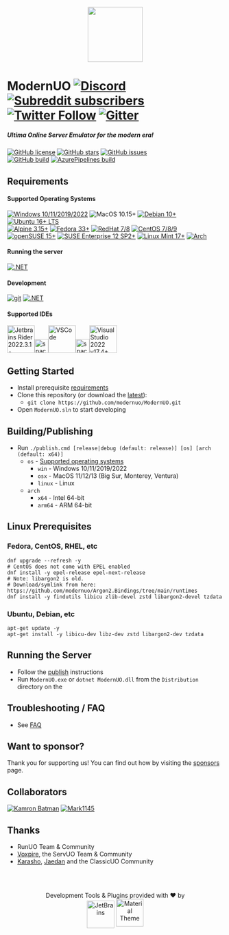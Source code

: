 <p align="center">
  <img src="https://user-images.githubusercontent.com/3953314/92417551-a00d7600-f117-11ea-9c28-bb03bbdb1954.png" width=128px />
</p>

ModernUO [![Discord](https://img.shields.io/discord/751317910504603701?logo=discord&style=social)](https://discord.gg/NUhe7Pq9gF) [![Subreddit subscribers](https://img.shields.io/reddit/subreddit-subscribers/modernuo?style=social&label=/r/modernuo)](https://www.reddit.com/r/ModernUO/) [![Twitter Follow](https://img.shields.io/twitter/follow/modernuo?label=@modernuo&style=social)](https://twitter.com/modernuo) [![Gitter](https://img.shields.io/gitter/room/modernuo/modernuo?logo=gitter&logoColor=46BC99&style=social)](https://gitter.im/modernuo/community?utm_source=badge&utm_medium=badge&utm_campaign=pr-badge)
=====

##### Ultima Online Server Emulator for the modern era!
[![GitHub license](https://img.shields.io/github/license/modernuo/ModernUO?color=blue)](https://github.com/modernuo/ModernUO/blob/master/LICENSE)
[![GitHub stars](https://img.shields.io/github/stars/modernuo/ModernUO?logo=github)](https://github.com/modernuo/ModernUO/stargazers)
[![GitHub issues](https://img.shields.io/github/issues/modernuo/ModernUO?logo=github)](https://github.com/modernuo/ModernUO/issues)
<br />
[![GitHub build](https://img.shields.io/github/actions/workflow/status/modernuo/ModernUO/build-test.yml?branch=main&logo=github)](https://github.com/modernuo/ModernUO/actions)
[![AzurePipelines build](https://dev.azure.com/modernuo/modernuo/_apis/build/status/Build?branchName=main)](https://dev.azure.com/modernuo/modernuo/_build/latest?definitionId=1&branchName=main)

## Requirements
#### Supported Operating Systems
[![Windows 10/11/2019/2022](https://img.shields.io/badge/-server%202022-0078D6?logo=windows&logoColor=0078D6&labelColor=222222)](https://www.microsoft.com/en-US/evalcenter/evaluate-windows-server-2022)
![MacOS 10.15+](https://img.shields.io/badge/-ventura-222222?logo=apple&logoColor=white&labelColor=222222)
[![Debian 10+](https://img.shields.io/badge/-bullseye-A81D33?logo=debian&logoColor=A81D33&labelColor=222222)](https://www.debian.org/distrib/)
[![Ubuntu 16+ LTS](https://img.shields.io/badge/-22LTS-E95420?logo=ubuntu&logoColor=E95420&labelColor=222222)](https://ubuntu.com/download/server)
<br />
[![Alpine 3.15+](https://img.shields.io/badge/-3.17-0D597F?logo=alpinelinux&logoColor=0D597F&labelColor=222222)](https://alpinelinux.org/downloads/)
[![Fedora 33+](https://img.shields.io/badge/-37-51a2da?logo=fedora&logoColor=51a2da&labelColor=222222)](https://getfedora.org/en/server/download/)
[![RedHat 7/8](https://img.shields.io/badge/-8-BE0000?logo=redhat&logoColor=BE0000&labelColor=222222)](https://access.redhat.com/downloads)
[![CentOS 7/8/9](https://img.shields.io/badge/-9-262577?logo=centos&logoColor=white&labelColor=222222)](https://www.centos.org/download/)
[![openSUSE 15+](https://img.shields.io/badge/-15-73BA25?logo=openSUSE&logoColor=73BA25&labelColor=222222)](https://get.opensuse.org/)
[![SUSE Enterprise 12 SP2+](https://img.shields.io/badge/-12%20SP2-0C322C?logo=suse&logoColor=30BA78&labelColor=222222)](https://www.suse.com/download/sles/)
[![Linux Mint 17+](https://img.shields.io/badge/-20-87CF3E?logo=linux%20mint&logoColor=87CF3E&labelColor=222222)](https://linuxmint.com/download.php)
[![Arch](https://img.shields.io/badge/-Arch-1793D1?logo=archlinux&logoColor=1793D1&labelColor=222222)](https://archlinux.org/download/)

#### Running the server
[![.NET](https://img.shields.io/badge/-7.0.4-5C2D91?logo=.NET&logoColor=white&labelColor=222222)](https://dotnet.microsoft.com/download/dotnet/7.0)

#### Development
[![git](https://img.shields.io/badge/-git-F05032?logo=git&logoColor=F05032&labelColor=222222)](https://git-scm.com/downloads)
[![.NET](https://img.shields.io/badge/-%207.0.202%20SDK-5C2D91?logo=.NET&logoColor=white&labelColor=222222)](https://dotnet.microsoft.com/download/dotnet/7.0)

#### Supported IDEs

<p align="left"><a href="https://www.jetbrains.com/rider/download"><img height="64" title="Jetbrains Rider 2022.3.1+"
      alt="Jetbrains Rider 2022.3.1+"
      src="https://user-images.githubusercontent.com/3953314/133473479-734e425c-fbb6-433a-af2d-2cc8444398e8.png"></a><img
      alt="space" width="32" src="https://user-images.githubusercontent.com/3953314/200151935-3c1521ec-16cb-487b-85a2-7454d347c585.png"><a href="https://code.visualstudio.com/download"><img height="64" title="VSCode"
      alt="VSCode"
      src="https://user-images.githubusercontent.com/3953314/200161017-7697171f-8f13-4829-95d0-8a25b59ee4c9.png"></a><img alt="space" width="32"
      src="https://user-images.githubusercontent.com/3953314/200151935-3c1521ec-16cb-487b-85a2-7454d347c585.png"><a href="https://visualstudio.microsoft.com/vs/community/"><img height="64" title="Visual Studio 2022 v17.4+"
      alt="Visual Studio 2022 v17.4+"
      src="https://user-images.githubusercontent.com/3953314/133473556-35fd48b4-6460-49b1-b7c5-b4a8c529cc04.png"></a></p>

## Getting Started
- Install prerequisite [requirements](https://github.com/modernuo/ModernUO#requirements)
- Clone this repository (or download the [latest](https://github.com/modernuo/ModernUO/archive/refs/heads/main.zip)):
  - `git clone https://github.com/modernuo/ModernUO.git`
- Open `ModernUO.sln` to start developing

## Building/Publishing
- Run `./publish.cmd [release|debug (default: release)] [os] [arch (default: x64)]`
  - `os` - [Supported operating systems](https://github.com/dotnet/core/blob/main/release-notes/7.0/supported-os.md)
    - `win` - Windows 10/11/2019/2022
    - `osx` - MacOS 11/12/13 (Big Sur, Monterey, Ventura)
    - `linux` - Linux
  - `arch`
    - `x64` - Intel 64-bit
    - `arm64` - ARM 64-bit

## Linux Prerequisites
### Fedora, CentOS, RHEL, etc
```shell
dnf upgrade --refresh -y
# CentOS does not come with EPEL enabled
dnf install -y epel-release epel-next-release
# Note: libargon2 is old.
# Download/symlink from here: https://github.com/modernuo/Argon2.Bindings/tree/main/runtimes
dnf install -y findutils libicu zlib-devel zstd libargon2-devel tzdata
```

### Ubuntu, Debian, etc
```shell
apt-get update -y
apt-get install -y libicu-dev libz-dev zstd libargon2-dev tzdata
```

## Running the Server
- Follow the [publish](https://github.com/modernuo/ModernUO#publishing-builds) instructions
- Run `ModernUO.exe` or `dotnet ModernUO.dll` from the `Distribution` directory on the

## Troubleshooting / FAQ
- See [FAQ](./FAQ.md)

## Want to sponsor?
Thank you for supporting us! You can find out how by visiting the [sponsors](./SPONSORS.md) page.

## Collaborators
[![Kamron Batman](https://images.weserv.nl/?url=avatars.githubusercontent.com/u/3953314&h=64&w=64&fit=cover&mask=circle&maxage=1d)](https://github.com/kamronbatman)
[![Mark1145](https://images.weserv.nl/?url=avatars.githubusercontent.com/u/15312181&h=64&w=64&fit=cover&mask=circle&maxage=1d)](https://github.com/mark1145)

## Thanks
- RunUO Team & Community
- [Voxpire](https://github.com/Voxpire), the ServUO Team & Community
- [Karasho](https://github.com/andreakarasho), [Jaedan](https://github.com/jaedan) and the ClassicUO Community

</br></br>
<p align=center>Development Tools & Plugins provided with &hearts; by <br /><a href="https://www.jetbrains.com/?from=ModernUO"><img align=middle src="https://user-images.githubusercontent.com/3953314/86882249-cfb2ea00-c0a4-11ea-9cec-bf3f3bcc6f28.png" height="64px" alt="JetBrains" title="JetBrains" /></a>
<a href="https://material-theme.com/"><img align=center src="https://material-theme.com/img/logo/material-oceanic.svg" width="64px" alt="Material Theme" title="Material Theme"></a>
</p>
